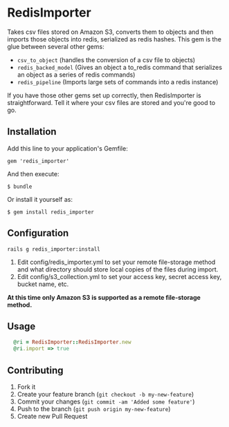 # RedisImporter

Takes csv files stored on Amazon S3, converts them to objects and then imports those objects into redis, serialized as redis hashes. This gem is the glue between several other gems:

* `csv_to_object` (handles the conversion of a csv file to objects)
* `redis_backed_model` (Gives an object a to_redis command that serializes an object as a series of redis commands)
* `redis_pipeline` (Imports large sets of commands into a redis instance)

If you have those other gems set up correctly, then RedisImporter is straightforward. Tell it where your csv files are stored and you're good to go.

## Installation

Add this line to your application's Gemfile:

    gem 'redis_importer'

And then execute:

    $ bundle

Or install it yourself as:

    $ gem install redis_importer
    
## Configuration

    rails g redis_importer:install
    
1. Edit config/redis_importer.yml to set your remote file-storage method and what directory should store local copies of the files during import.
2. Edit config/s3_collection.yml to set your access key, secret access key, bucket name, etc.

**At this time only Amazon S3 is supported as a remote file-storage method.**

## Usage

```ruby
  @ri = RedisImporter::RedisImporter.new
  @ri.import => true
```

## Contributing

1. Fork it
2. Create your feature branch (`git checkout -b my-new-feature`)
3. Commit your changes (`git commit -am 'Added some feature'`)
4. Push to the branch (`git push origin my-new-feature`)
5. Create new Pull Request
